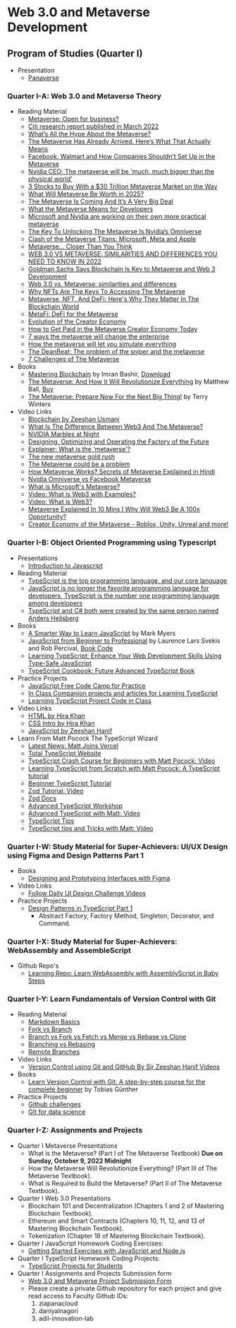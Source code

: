 # Web 3.0 and Metaverse Development

## Program of Studies (Quarter I)

- Presentation
  - [Panaverse](https://docs.google.com/presentation/d/12C1s4UBTlR9nZNEkRE6aAuGeRA3s92jx-8nJKo9jdH4/edit?fbclid=IwAR3jsDKwDlgOL2vqgp5nVpME_N_MQgIVpkF6qqoBtOuRbGPUUgWcIYM90sE#slide=id.gf48166e210_0_2583)

### Quarter I-A: Web 3.0 and Metaverse Theory

- Reading Material
  - [Metaverse: Open for business?](https://www.technologyreview.com/2022/06/27/1054974/metaverse-open-for-business/)
  - [Citi research report published in March 2022](https://www.citivelocity.com/citigps/metaverse-and-money/)
  - [What’s All the Hype About the Metaverse?](https://www.nytimes.com/2022/01/18/technology/personaltech/metaverse-gaming-definition.html)
  - [The Metaverse Has Already Arrived. Here’s What That Actually Means](https://time.com/6116826/what-is-the-metaverse/)
  - [Facebook, Walmart and How Companies Shouldn’t Set Up in the Metaverse](https://www.coindesk.com/layer2/2022/01/05/facebook-walmart-and-how-companies-shouldnt-set-up-in-the-metaverse/)
  - [Nvidia CEO: The metaverse will be 'much, much bigger than the physical world'](https://finance.yahoo.com/news/nvidia-ceo-the-metaverse-will-be-much-much-bigger-than-the-physical-world-174256652.html)
  - [3 Stocks to Buy With a $30 Trillion Metaverse Market on the Way](https://www.fool.com/investing/2021/12/06/3-stocks-to-buy-with-a-30-trillion-metaverse-marke/)
  - [What Will Metaverse Be Worth in 2025?](https://www.theinformation.com/articles/what-will-metaverse-be-worth-in-2025-our-guess-is-82-billion)
  - [The Metaverse Is Coming And It’s A Very Big Deal](https://www.forbes.com/sites/cathyhackl/2020/07/05/the-metaverse-is-coming--its-a-very-big-deal/?sh=3c6ee273440f)
  - [What the Metaverse Means for Developers](https://thenewstack.io/metaverse-developers/)
  - [Microsoft and Nvidia are working on their own more practical metaverse](https://www.techspot.com/news/92064-microsoft-nvidia-working-their-own-more-practical-metaverse.html)
  - [The Key To Unlocking The Metaverse Is Nvidia’s Omniverse](https://www.techspot.com/news/92064-microsoft-nvidia-working-their-own-more-practical-metaverse.html)
  - [Clash of the Metaverse Titans: Microsoft, Meta and Apple](https://medium.com/building-the-metaverse/clash-of-the-metaverse-titans-microsoft-meta-and-apple-ce505b010376)
  - [Metaverse… Closer Than You Think](https://croftgroup.com/metaverse-closer-than-you-think/)
  - [WEB 3.0 VS METAVERSE: SIMILARITIES AND DIFFERENCES YOU NEED TO KNOW IN 2022](https://www.analyticsinsight.net/web-3-0-vs-metaverse-similarities-and-differences-you-need-to-know-in-2022/)
  - [Goldman Sachs Says Blockchain Is Key to Metaverse and Web 3 Development](https://www.coindesk.com/business/2021/12/17/goldman-sachs-says-blockchain-is-key-to-metaverse-and-web-3-development/)
  - [Web 3.0 vs. Metaverse: similarities and differences](https://experty.io/web-3-0-vs-metaverse-similarities-and-differences)
  - [Why NFTs Are The Keys To Accessing The Metaverse](https://www.binance.com/en/blog/nft/why-nfts-are-the-keys-to-accessing-the-metaverse-421499824684903085)
  - [Metaverse, NFT, And DeFi: Here's Why They Matter In The Blockchain World](https://www.ndtv.com/business/metaverse-nft-and-defi-heres-why-they-matter-in-the-blockchain-world-2654667)
  - [MetaFi: DeFi for the Metaverse](https://outlierventures.io/research/metafi-defi-for-the-metaverse/)
  - [Evolution of the Creator Economy](https://medium.com/building-the-metaverse/evolution-of-the-creator-economy-9e038e8411af)
  - [How to Get Paid in the Metaverse Creator Economy Today](https://hackernoon.com/how-to-get-paid-in-the-metaverse-creator-economy-today)
  - [7 ways the metaverse will change the enterprise](https://venturebeat.com/2022/01/26/7-ways-the-metaverse-will-change-the-enterprise/)
  - [How the metaverse will let you simulate everything](https://venturebeat.com/2022/01/26/omniverse-ability-to-simulate-anything-self-driving-cars-energy-power-consumption/)
  - [The DeanBeat: The problem of the sniper and the metaverse](https://venturebeat.com/2022/01/14/the-deanbeat-the-problem-of-the-sniper-and-the-metaverse/amp/)
  - [7 Challenges of The Metaverse](https://lucidrealitylabs.com/blog/7-challenges-of-the-metaverse)
- Books
  - [Mastering Blockchain](https://www.packtpub.com/product/mastering-blockchain-third-edition/9781839213199) by Imran Bashir, [Download](https://pk1lib.org/book/11269630/9409cf)
  - [The Metaverse: And How it Will Revolutionize Everything](https://www.amazon.com/Metaverse-How-Will-Revolutionize-Everything/dp/1324092033/ref=sr_1_4) by Matthew Ball, [Buy](https://www.matthewball.vc/metaversebook)
  - [The Metaverse: Prepare Now For the Next Big Thing!](https://www.amazon.com/Metaverse-Prepare-Now-Next-Thing/dp/B09DMRF373/ref=pd_sbs_1/132-9505128-5572430) by Terry Winters
- Video Links
  - [Blockchain by Zeeshan Usmani](https://www.youtube.com/playlist?list=PL1Xmyl4aKTRjZTZSA_gVpk2xf6QKr_QyZ)
  - [What Is The Difference Between Web3 And The Metaverse?](https://www.youtube.com/watch?v=BCr6XxOd9eE)
  - [NVIDIA Marbles at Night](https://www.youtube.com/watch?v=NgcYLIvlp_k)
  - [Designing, Optimizing and Operating the Factory of the Future](https://www.youtube.com/watch?v=6-DaWgg4zF8)
  - [Explainer: What is the 'metaverse'?](https://www.youtube.com/watch?v=99BnZ8js1_k)
  - [The new metaverse gold rush](https://www.youtube.com/watch?v=8zbQhb2siHs)
  - [The Metaverse could be a problem](https://www.youtube.com/watch?v=RgJwPco3wew)
  - [How Metaverse Works? Secrets of Metaverse Explained in Hindi](https://www.youtube.com/watch?v=0azMpBagjI4)
  - [Nvidia Omniverse vs Facebook Metaverse](https://www.youtube.com/watch?v=fVaDO8ek57Q)
  - [What is Microsoft's Metaverse?](https://www.youtube.com/watch?v=Qw6UCwCt4bE)
  - [Video: What is Web3 with Examples?](https://www.youtube.com/watch?v=WEsO8OuAnjE)
  - [Video: What is Web3?](https://www.youtube.com/watch?v=nHhAEkG1y2U)
  - [Metaverse Explained In 10 Mins I Why Will Web3 Be A 100x Opportunity?](https://www.youtube.com/watch?v=hAkbAqVpII0)
  - [Creator Economy of the Metaverse - Roblox, Unity, Unreal and more!](https://www.youtube.com/watch?v=VLwqivmWM_I)

### Quarter I-B: Object Oriented Programming using Typescript

- Presentations
  - [Introduction to Javascript](https://docs.google.com/presentation/d/18b2jZ1PIjhgnsrvl7LuuaZcKhzhyx26d9mV9KrtT5TE/edit#slide=id.g15a453e6c68_0_126)
- Reading Material
  - [TypeScript is the top programming language, and our core language](https://www.helpnetsecurity.com/2022/09/20/25-most-popular-programming-languages-trends/)
  - [JavaScript is no longer the favorite programming language for developers, TypeScript is the number one programming language among developers](https://www.techradar.com/news/javascript-no-longer-the-favorite-language-among-developers)
  - [TypeScript and C# both were created by the same person named Anders Hejlsberg](https://dev.to/destrodevshow/typescript-and-c-both-created-by-the-same-person-named-anders-hejlsberg-42g4)
- Books
  - [A Smarter Way to Learn JavaScript](https://books.google.com.pk/books/about/A_Smarter_Way_to_Learn_JavaScript.html?id=P-3WswEACAAJ&source=kp_book_description&redir_esc=y) by Mark Myers
  - [JavaScript from Beginner to Professional](https://www.amazon.com/JavaScript-Beginner-Professional-building-interactive/dp/1800562527/ref=sr_1_4) by Laurence Lars Svekis and Rob Percival, [Book Code](https://github.com/PacktPublishing/JavaScript-from-Beginner-to-Professional)
  - [Learning TypeScript: Enhance Your Web Development Skills Using Type-Safe JavaScript](https://www.amazon.com/Learning-TypeScript-Development-Type-Safe-JavaScript/dp/1098110331/ref=sr_1_1)
  - [TypeScript Cookbook: Future Advanced TypeScript Book](https://www.oreilly.com/library/view/typescript-cookbook/9781098136642/)
- Practice Projects
  - [JavaScript Free Code Camp for Practice](https://www.freecodecamp.org/learn/javascript-algorithms-and-data-structures/#basic-javascript)
  - [In Class Companion projects and articles for Learning TypeScript](https://www.learningtypescript.com/)
  - [Learning TypeScript Project Code in Class](https://github.com/LearningTypeScript/projects)
- Video Links
  - [HTML by Hira Khan](https://www.youtube.com/playlist?list=PLKvqnz8z1zWQ3BALy86tIXICkG874wAc6)
  - [CSS Intro by Hira Khan](https://www.youtube.com/playlist?list=PLKvqnz8z1zWQSWIen_zUSEBmtqzPLuRob)
  - [JavaScript by Zeeshan Hanif](https://www.youtube.com/playlist?list=PLKvqnz8z1zWQdc0NSLknxmxBch5gLOqyo)
- Learn From Matt Pocock The TypeScript Wizard
  - [Latest News: Matt Joins Vercel](https://twitter.com/mattpocockuk/status/1559105611995955202)
  - [Total TypeScript Website](https://www.totaltypescript.com/)
  - [TypeScript Crash Course for Beginners with Matt Pocock: Video](https://www.youtube.com/watch?v=p6dO9u0M7MQ&t=25s)
  - [Learning TypeScript from Scratch with Matt Pocock: A TypeScript tutorial](https://www.youtube.com/watch?v=qcFmCKQDa2s&t=1s)
  - [Beginner TypeScript Tutorial](https://github.com/total-typescript/beginners-typescript-tutorial)
  - [Zod Tutorial: Video](https://www.totaltypescript.com/tutorials/zod)
  - [Zod Docs](https://zod.dev/)
  - [Advanced TypeScript Workshop](https://github.com/total-typescript/advanced-typescript-workshop)
  - [Advanced TypeScript with Matt: Video](https://www.youtube.com/watch?v=F7O4gA0GXqI&t=389s)
  - [TypeScript Tips](https://www.totaltypescript.com/tips)
  - [TypeScript tips and Tricks with Matt: Video](https://www.youtube.com/watch?v=hBk4nV7q6-w&t=24s)

### Quarter I-W: Study Material for Super-Achievers: UI/UX Design using Figma and Design Patterns Part 1

- Books
  - [Designing and Prototyping Interfaces with Figma](https://www.packtpub.com/product/designing-and-prototyping-interfaces-with-figma/9781800564183)
- Video Links
  - [Follow Daily UI Design Challenge Videos](https://www.youtube.com/playlist?list=PLOFMxDQkrLGf5uU7mrPkmf3Ec3o5mL7yl)
- Practice Projects
  - [Design Patterns in TypeScript Part 1](https://refactoring.guru/design-patterns/typescript)
    - Abstract Factory, Factory Method, Singleton, Decorator, and Command.

### Quarter I-X: Study Material for Super-Achievers: WebAssembly and AssembleScript

- Github Repo's
  - [Learning Repo: Learn WebAssembly with AssemblyScript in Baby Steps](https://github.com/panacloud-modern-global-apps/webassembly-assemblyscript/blob/main/README.md)

### Quarter I-Y: Learn Fundamentals of Version Control with Git

- Reading Material
  - [Markdown Basics](https://help.github.com/articles/markdown-basics/)
  - [Fork vs Branch](http://stackoverflow.com/questions/5009600/difference-between-fork-and-branch-on-github)
  - [Branch vs Fork vs Fetch vs Merge vs Rebase vs Clone](http://stackoverflow.com/questions/3329943/git-branch-fork-fetch-merge-rebase-and-clone-what-are-the-differences)
  - [Branching vs Rebasing](https://git-scm.com/book/en/v2/Git-Branching-Rebasing)
  - [Remote Branches](http://git-scm.com/book/en/v2/Git-Branching-Remote-Branches#Tracking-Branches)
- Video Links
  - [Version Control using Git and GitHub By Sir Zeeshan Hanif Videos](https://www.youtube.com/playlist?list=PLKueo-cldy_HjRnPUL4G3pWHS7FREAizF)
- Books
  - [Learn Version Control with Git: A step-by-step course for the complete beginner](https://www.amazon.com/Learn-Version-Control-step-step/dp/1520786506) by Tobias Günther
- Practice Projects
  - [Github challenges](https://try.github.io/levels/1/challenges/1)
  - [GIt for data science](https://www.datacamp.com/courses/introduction-to-git-for-data-science)

### Quarter I-Z: Assignments and Projects

- Quarter I Metaverse Presentations
  - What is the Metaverse? (Part I of The Metaverse Textbook) **Due on Sunday, October 9, 2022 Midnight**
  - How the Metaverse Will Revolutionize Everything? (Part III of The Metaverse Textbook).
  - What is Required to Build the Metaverse? (Part II of The Metaverse Textbook).
- Quarter I Web 3.0 Presentations
  - Blockchain 101 and Decentralization (Chapters 1 and 2 of Mastering Blockchain Textbook).
  - Ethereum and Smart Contracts (Chapters 10, 11, 12, and 13 of Mastering Blockchain Textbook).
  - Tokenization (Chapter 18 of Mastering Blockchain Textbook).
- Quarter I JavaScript Homework Coding Exercises:
  - [Getting Started Exercises with JavaScript and Node.js](https://github.com/panacloud-modern-global-apps/typescript-node-projects/blob/main/getting-started-exercises.md)
- Quarter I TypeScript Homework Coding Projects:
  - [TypeScript Projects for Students](https://github.com/panacloud-modern-global-apps/typescript-node-projects)
- Quarter I Assignments and Projects Submission form
  - [Web 3.0 and Metaverse Project Submission Form](https://forms.gle/H6HsTPhP3tpEaK7V7)
  - Please create a private Github repository for each project and give read access to Faculty Github IDs:
    1. ziapanacloud
    2. daniyalnagori
    3. adil-innovation-lab
